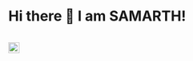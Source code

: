 # Hi there 👋 I am SAMARTH!
<br/>
<a href="https://www.instagram.com/heyitsamarth">
  <img align="left" alt="Abhishek's Instagram" width="22px" src="https://cdn.jsdelivr.net/npm/simple-icons@v3/icons/instagram.svg" />
</a>
